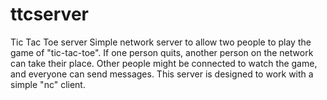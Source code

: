 # ttcserver
Tic Tac Toe server
Simple network server to allow two people to play the game of "tic-tac-toe". If one person quits, another person on the network can take their place. Other people might be connected to watch the game, and everyone can send messages. This server is designed to work with a simple "nc" client. 
